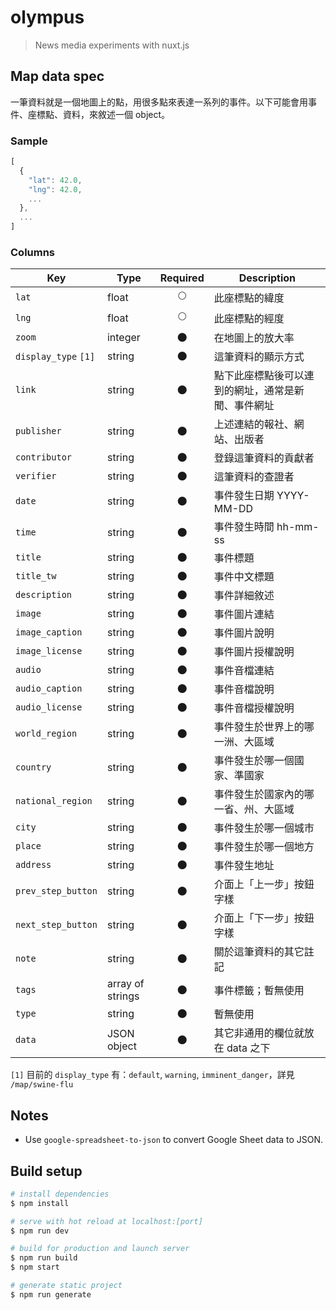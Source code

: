 # olympus

> News media experiments with nuxt.js

## Map data spec

一筆資料就是一個地圖上的點，用很多點來表達一系列的事件。以下可能會用事件、座標點、資料，來敘述一個 object。

### Sample

```js
[
  {
    "lat": 42.0,
    "lng": 42.0,
    ...
  },
  ...
]
```

### Columns

| Key | Type | Required | Description |
| --- | --- | :---: | --- |
| `lat` | float | 🌕 | 此座標點的緯度 |
| `lng` | float | 🌕 | 此座標點的經度 |
| `zoom` | integer | 🌑 | 在地圖上的放大率 |
| `display_type` `[1]` | string | 🌑 | 這筆資料的顯示方式 |
| `link` | string | 🌑 | 點下此座標點後可以連到的網址，通常是新聞、事件網址 |
| `publisher` | string | 🌑 | 上述連結的報社、網站、出版者 |
| `contributor` | string | 🌑 | 登錄這筆資料的貢獻者 |
| `verifier` | string | 🌑 | 這筆資料的查證者 |
| `date` | string | 🌑 | 事件發生日期 YYYY-MM-DD |
| `time` | string | 🌑 | 事件發生時間 hh-mm-ss |
| `title` | string | 🌑 | 事件標題 |
| `title_tw` | string | 🌑 | 事件中文標題 |
| `description` | string | 🌑 | 事件詳細敘述 |
| `image` | string | 🌑 | 事件圖片連結 |
| `image_caption` | string | 🌑 | 事件圖片說明 |
| `image_license` | string | 🌑 | 事件圖片授權說明 |
| `audio` | string | 🌑 | 事件音檔連結 |
| `audio_caption` | string | 🌑 | 事件音檔說明 |
| `audio_license` | string | 🌑 | 事件音檔授權說明 |
| `world_region` | string | 🌑 | 事件發生於世界上的哪一洲、大區域 |
| `country` | string | 🌑 | 事件發生於哪一個國家、準國家 |
| `national_region` | string | 🌑 | 事件發生於國家內的哪一省、州、大區域 |
| `city` | string | 🌑 | 事件發生於哪一個城市 |
| `place` | string | 🌑 | 事件發生於哪一個地方 |
| `address` | string | 🌑 | 事件發生地址 |
| `prev_step_button` | string | 🌑 | 介面上「上一步」按鈕字樣 |
| `next_step_button` | string | 🌑 | 介面上「下一步」按鈕字樣 |
| `note` | string | 🌑 | 關於這筆資料的其它註記 |
| `tags` | array of strings | 🌑 | 事件標籤；暫無使用 |
| `type` | string | 🌑 | 暫無使用 |
| `data` | JSON object | 🌑 | 其它非通用的欄位就放在 data 之下 |

`[1]` 目前的 `display_type` 有：`default`, `warning`, `imminent_danger`，詳見 `/map/swine-flu`

## Notes

- Use `google-spreadsheet-to-json` to convert Google Sheet data to JSON.

## Build setup

``` bash
# install dependencies
$ npm install

# serve with hot reload at localhost:[port]
$ npm run dev

# build for production and launch server
$ npm run build
$ npm start

# generate static project
$ npm run generate
```
